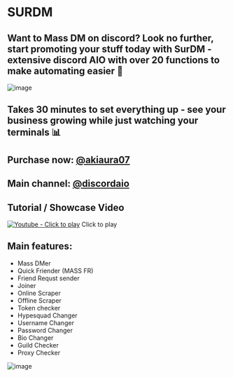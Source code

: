 # SURDM

## Want to Mass DM on discord? Look no further, start promoting your stuff today with SurDM - extensive discord AIO with over 20 functions to make automating easier 📌



![image](https://github.com/X3Vs/SURDM/assets/157396861/1218df3f-eaec-4e6e-b7ab-113b3d71af35)

## Takes 30 minutes to set everything up - see your business growing while just watching your terminals 📊


## Purchase now: [@akiaura07](https://t.me/akiaura07)
## Main channel: [@discordaio](https://t.me/discordaio)


## Tutorial / Showcase Video
[![Youtube - Click to play](https://i.imgur.com/xryOqX2.png)](https://youtu.be/vpO7oFDGJCI?si=o_25bv6KrJFTtB9w)
Click to play




## Main features:
- Mass DMer 
- Quick Friender (MASS FR)
- Friend Requst sender
- Joiner  
- Online Scraper  
- Offline Scraper 
- Token checker  
- Hypesquad Changer 
- Username Changer 
- Password Changer 
- Bio Changer 
- Guild Checker  
- Proxy Checker


![image](https://github.com/user-attachments/assets/a16cf13e-2290-4d12-9f4e-80ef21cbec7e)


